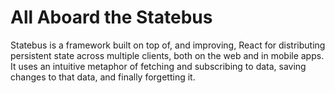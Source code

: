 # All Aboard the Statebus

Statebus is a framework built on top of, and improving, React for distributing persistent state across multiple clients, both on the web and in mobile apps. It uses an intuitive metaphor of fetching and subscribing to data, saving changes to that data, and finally forgetting it.